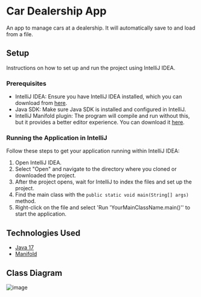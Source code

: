 # Car Dealership App

An app to manage cars at a dealership. It will automatically save to and load from a file.

## Setup

Instructions on how to set up and run the project using IntelliJ IDEA.

### Prerequisites

- IntelliJ IDEA: Ensure you have IntelliJ IDEA installed, which you can download from [here](https://www.jetbrains.com/idea/download/).
- Java SDK: Make sure Java SDK is installed and configured in IntelliJ.
- IntelliJ Manifold plugin: The program will compile and run without this, but it provides a better editor experience. You can download it [here](https://plugins.jetbrains.com/plugin/10057-manifold).

### Running the Application in IntelliJ

Follow these steps to get your application running within IntelliJ IDEA:

1. Open IntelliJ IDEA.
2. Select "Open" and navigate to the directory where you cloned or downloaded the project.
3. After the project opens, wait for IntelliJ to index the files and set up the project.
4. Find the main class with the `public static void main(String[] args)` method.
5. Right-click on the file and select 'Run 'YourMainClassName.main()'' to start the application.

## Technologies Used

- [Java 17](https://www.oracle.com/java/technologies/javase/jdk17-archive-downloads.html)
- [Manifold](https://github.com/manifold-systems/manifold)

## Class Diagram

![image](https://github.com/Benjamin-Bergman/CarDealership/assets/166551442/3aaf03b4-8980-4575-ba20-a6db288518f5)
